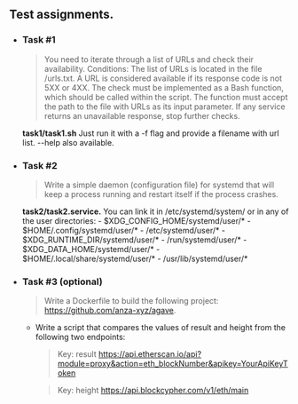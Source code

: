 ## Test assignments. 

- ### Task #1
    > You need to iterate through a list of URLs and check their availability. Conditions:
    > The list of URLs is located in the file /urls.txt.
    > A URL is considered available if its response code is not 5XX or 4XX.
    > The check must be implemented as a Bash function, which should be called within the script.
    > The function must accept the path to the file with URLs as its input parameter.
    > If any service returns an unavailable response, stop further checks.

    **task1/task1.sh**
    Just run it with a -f flag and provide a filename with url list. --help also available.
- ### Task #2
    > Write a simple daemon (configuration file) for systemd that will keep a process running and restart itself if the process crashes.

    **task2/task2.service.**
    You can link it in /etc/systemd/system/
    or in any of the user directories:
        - $XDG_CONFIG_HOME/systemd/user/*
        - $HOME/.config/systemd/user/*
        - /etc/systemd/user/*
        - $XDG_RUNTIME_DIR/systemd/user/*
        - /run/systemd/user/*
        - $XDG_DATA_HOME/systemd/user/*
        - $HOME/.local/share/systemd/user/*
        - /usr/lib/systemd/user/*
- ### Task #3 (optional)
    > Write a Dockerfile to build the following project: https://github.com/anza-xyz/agave.
    - Write a script that compares the values of result and height from the following two endpoints:
    
        > Key: result
        https://api.etherscan.io/api?module=proxy&action=eth_blockNumber&apikey=YourApiKeyToken
    
        > Key: height
        https://api.blockcypher.com/v1/eth/main

